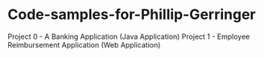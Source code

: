 # Code-samples-for-Phillip-Gerringer
Project 0 - A Banking Application (Java Application)
Project 1 - Employee Reimbursement Application (Web Application)
